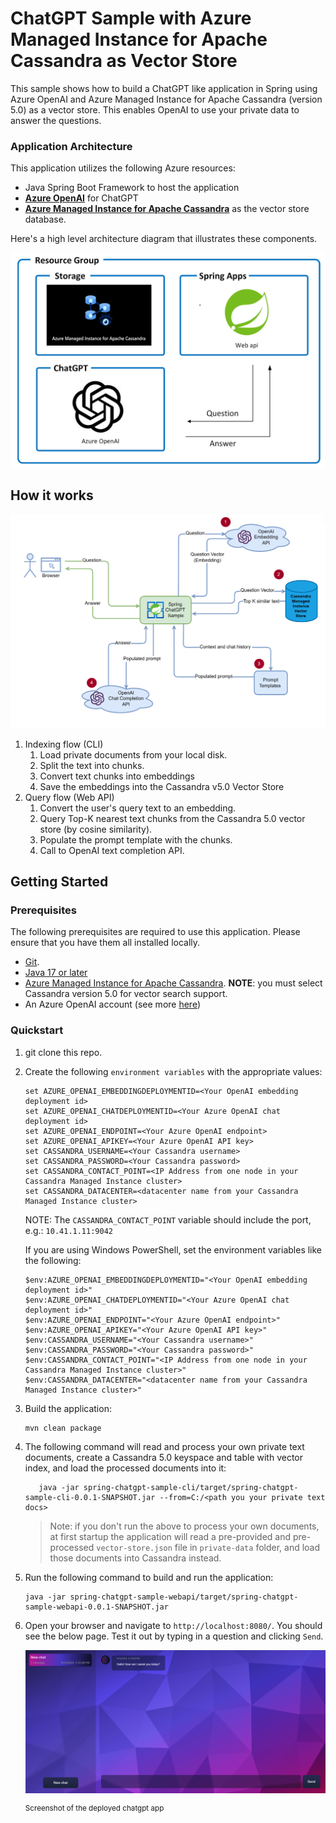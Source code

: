# ChatGPT Sample with Azure Managed Instance for Apache Cassandra as Vector Store

This sample shows how to build a ChatGPT like application in Spring using Azure OpenAI and Azure Managed Instance for Apache Cassandra (version 5.0) as a vector store. This enables OpenAI to use your private data to answer the questions.

### Application Architecture

This application utilizes the following Azure resources:

- Java Spring Boot Framework to host the application
- [**Azure OpenAI**](https://docs.microsoft.com/azure/cognitive-services/openai/) for ChatGPT
- [**Azure Managed Instance for Apache Cassandra**](https://aka.ms/CassandraMIVectorStore) as the vector store database.

Here's a high level architecture diagram that illustrates these components.

!["Application architecture diagram"](assets/resources.png)

## How it works

![Workflow](./docs/workflow.png)

1. Indexing flow (CLI)
   1. Load private documents from your local disk.
   1. Split the text into chunks.
   1. Convert text chunks into embeddings
   1. Save the embeddings into the Cassandra v5.0 Vector Store
1. Query flow (Web API)
   1. Convert the user's query text to an embedding.
   1. Query Top-K nearest text chunks from the Cassandra 5.0 vector store (by cosine similarity).
   1. Populate the prompt template with the chunks.
   1. Call to OpenAI text completion API.


## Getting Started

### Prerequisites

The following prerequisites are required to use this application. Please ensure that you have them all installed locally.

- [Git](http://git-scm.com/).
- [Java 17 or later](https://learn.microsoft.com/java/openjdk/install)
- [Azure Managed Instance for Apache Cassandra](https://learn.microsoft.com/azure/managed-instance-apache-cassandra/). **NOTE**: you must select Cassandra version 5.0 for vector search support.
- An Azure OpenAI account (see more [here](https://customervoice.microsoft.com/Pages/ResponsePage.aspx?id=v4j5cvGGr0GRqy180BHbR7en2Ais5pxKtso_Pz4b1_xUOFA5Qk1UWDRBMjg0WFhPMkIzTzhKQ1dWNyQlQCN0PWcu))

### Quickstart

1. git clone this repo.
2. Create the following `environment variables` with the appropriate values:

   ```shell
   set AZURE_OPENAI_EMBEDDINGDEPLOYMENTID=<Your OpenAI embedding deployment id>
   set AZURE_OPENAI_CHATDEPLOYMENTID=<Your Azure OpenAI chat deployment id>
   set AZURE_OPENAI_ENDPOINT=<Your Azure OpenAI endpoint>
   set AZURE_OPENAI_APIKEY=<Your Azure OpenAI API key>
   set CASSANDRA_USERNAME=<Your Cassandra username>
   set CASSANDRA_PASSWORD=<Your Cassandra password>
   set CASSANDRA_CONTACT_POINT=<IP Address from one node in your Cassandra Managed Instance cluster>
   set CASSANDRA_DATACENTER=<datacenter name from your Cassandra Managed Instance cluster>
   ```
   NOTE: The `CASSANDRA_CONTACT_POINT` variable should include the port, e.g.: `10.41.1.11:9042`

   If you are using Windows PowerShell, set the environment variables like the following:

   ```shell
   $env:AZURE_OPENAI_EMBEDDINGDEPLOYMENTID="<Your OpenAI embedding deployment id>"
   $env:AZURE_OPENAI_CHATDEPLOYMENTID="<Your Azure OpenAI chat deployment id>"
   $env:AZURE_OPENAI_ENDPOINT="<Your Azure OpenAI endpoint>"
   $env:AZURE_OPENAI_APIKEY="<Your Azure OpenAI API key>"
   $env:CASSANDRA_USERNAME="<Your Cassandra username>"
   $env:CASSANDRA_PASSWORD="<Your Cassandra password>"
   $env:CASSANDRA_CONTACT_POINT="<IP Address from one node in your Cassandra Managed Instance cluster>"
   $env:CASSANDRA_DATACENTER="<datacenter name from your Cassandra Managed Instance cluster>"
   ```


3. Build the application:

   ```shell
   mvn clean package
   ```  

4. The following command will read and process your own private text documents, create a Cassandra 5.0 keyspace and table with vector index, and load the processed documents into it:

   ```shell
      java -jar spring-chatgpt-sample-cli/target/spring-chatgpt-sample-cli-0.0.1-SNAPSHOT.jar --from=C:/<path you your private text docs>

   ```
   > Note: if you don't run the above to process your own documents, at first startup the application will read a pre-provided and pre-processed `vector-store.json` file in `private-data` folder, and load those documents into Cassandra instead.

5. Run the following command to build and run the application:

   ```shell
   java -jar spring-chatgpt-sample-webapi/target/spring-chatgpt-sample-webapi-0.0.1-SNAPSHOT.jar
   ```
6. Open your browser and navigate to `http://localhost:8080/`. You should see the below page. Test it out by typing in a question and clicking `Send`.

   !["Screenshot of deployed chatgpt app"](assets/chatgpt.png)

   <sup>Screenshot of the deployed chatgpt app</sup>